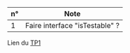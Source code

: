 | n° | Note |
| --- | --- |
| 1 | Faire interface "isTestable" ? |  

Lien du [TP1](https://ecampus.unicaen.fr/pluginfile.php/1250252/mod_resource/content/2/tp_representation.pdf)
